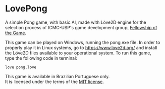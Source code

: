 # LovePong
A simple Pong game, with basic AI, made with Löve2D engine for the selection process of ICMC-USP's game development group, <a href="https://www.fog.icmc.usp.br/">Fellowship of the Game</a>.

This game can be played on Windows, running the pong.exe file. In order to properly play it in Linux systems, go to https://www.love2d.org/ and install the Löve2D files available to your operational system. To run this game, type the following code in terminal:

```
love pong.love
```

This game is available in Brazilian Portuguese only.<br>
It is licensed under the terms of the <a href="https://github.com/gabrielrspupo/LovePong/blob/master/LICENSE">MIT license</a>.
